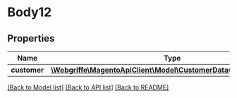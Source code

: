 # Body12

## Properties
Name | Type | Description | Notes
------------ | ------------- | ------------- | -------------
**customer** | [**\Webgriffe\MagentoApiClient\Model\CustomerDataCustomerInterface**](CustomerDataCustomerInterface.md) |  | 

[[Back to Model list]](../README.md#documentation-for-models) [[Back to API list]](../README.md#documentation-for-api-endpoints) [[Back to README]](../README.md)


